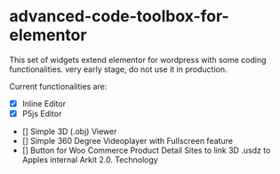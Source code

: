# advanced-code-toolbox-for-elementor
This set of widgets extend elementor for wordpress with some coding functionalities. very early stage, do not use it in production.

Current functionalities are:
- [x] Inline Editor
- [x] P5js Editor
- [] Simple 3D (.obj) Viewer
- [] Simple 360 Degree Videoplayer with Fullscreen feature
- [] Button for Woo Commerce Product Detail Sites to link 3D .usdz to Apples internal Arkit 2.0. Technology 
